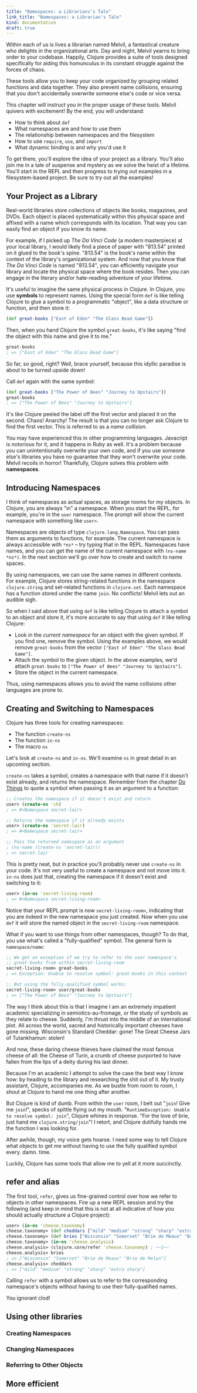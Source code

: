 ```yaml
---
title: "Namespaces: a Librarians's Tale"
link_title: "Namespaces: a Librarian's Tale"
kind: documentation
draft: true
---
```


Within each of us is lives a librarian named Melvil, a fantastical
creature who delights in the organizational arts. Day and night, Melvil
yearns to bring order to your codebase. Happily, Clojure provides a
suite of tools designed specifically for aiding this homunculus in its
constant struggle against the forces of chaos.

These tools allow you to keep your code organized by grouping related
functions and data together. They also prevent name collisions,
ensuring that you don't accidentally overwrite someone else's code or
vice versa.

This chapter will instruct you in the proper usage of these tools.
Melvil quivers with excitement! By the end, you will understand:

* How to think about `def`
* What namespaces are and how to use them
* The relationship between namespaces and the filesystem
* How to use `require`, `use`, and `import`
* What dynamic binding is and why you'd use it

To get there, you'll explore the idea of your project as a library.
You'll also join me in a tale of suspense and mystery as we solve the
heist of a lifetime. You'll start in the REPL and then progress to
trying out examples in a filesystem-based project. Be sure to try out
all the examples!

## Your Project as a Library

Real-world libraries store collections of objects like books,
magazines, and DVDs. Each object is placed systematically within this
physical space and affixed with a name which corresponds with its
location. That way you can easily find an object if you know its name.

For example, if I picked up _The Da Vinci Code_ (a modern masterpiece)
at your local library, I would likely find a piece of paper with
"813.54" printed on it glued to the book's spine. "813.54" is the
book's name within the context of the library's organizational system.
And now that you know that _The Da Vinci Code_ is named "813.54", you
can efficiently navigate your library and locate the physical space
where the book resides. Then you can engage in the literary and/or
hate-reading adventure of your lifetime.

It's useful to imagine the same physical process in Clojure. In
Clojure, you use **symbols** to represent names. Using the special
form `def` is like telling Clojure to glue a symbol to a programmatic
"object", like a data structure or function, and then store it:

```clojure
(def great-books ["East of Eden" "The Glass Bead Game"])
```

Then, when you hand Clojure the symbol `great-books`, it's
like saying "find the object with this name and give it to me."

```clojure
great-books
; => ["East of Eden" "The Glass Bead Game"]
```

So far, so good, right? Well, brace yourself, because this idyllic
paradise is about to be turned upside down!

Call `def` again with the same symbol:

```clojure
(def great-books ["The Power of Bees" "Journey to Upstairs"])
great-books
; => ["The Power of Bees" "Journey to Upstairs"]
```

It's like Clojure peeled the label off the first vector and placed it
on the second. Chaos! Anarchy! The result is that you can no longer
ask Clojure to find the first vector. This is referred to as a *name
collision*.

You may have experienced this in other programming languages.
Javacript is notorious for it, and it happens in Ruby as well. It's a
problem because you can unintentionally overwrite your own code, and
if you use someone else's libraries you have no guarantee that they
won't overwrite your code. Melvil recoils in horror! Thankfully,
Clojure solves this problem with **namespaces**.

## Introducing Namespaces

I think of namespaces as actual spaces, as storage rooms for my
objects. In Clojure, you are always "in" a namespace. When you start
the REPL, for example, you're in the `user` namespace. The prompt will
show the current namespace with something like `user>`.

Namespaces are objects of type `clojure.lang.Namespace`. You can pass
them as arguments to functions, for example. The current namespace is
always accessible with `*ns*` &ndash; try typing that in the REPL.
Namespaces have names, and you can get the name of the current
namespace with `(ns-name *ns*)`. In the next section we'll go over how
to create and switch to name spaces.

By using namespaces, we can use the same names in different contexts.
For example, Clojure stores string-related functions in the namespace
`clojure.string` and set-related functions in `clojure.set`. Each
namespace has a function stored under the name `join`. No conflicts!
Melvil lets out an audible sigh.

So when I said above that using `def` is like telling Clojure to
attach a symbol to an object and store it, it's more accurate to say
that using `def` it like telling Clojure:

* Look in the *current namespace* for an object with the given symbol.
  If you find one, remove the symbol. Using the examples above, we
  would remove `great-books` from the vector
  `["East of Eden" "The Glass Bead Game"]`.
* Attach the symbol to the given object. In the above examples, we'd
  attach `great-books` to
  `["The Power of Bees" "Journey to Upstairs"]`.
* Store the object in the current namespace.

Thus, using namespaces allows you to avoid the name collisions other
languages are prone to.

## Creating and Switching to Namespaces

Clojure has three tools for creating namespaces:

* The function `create-ns`
* The function `in-ns`
* The macro `ns`

Let's look at `create-ns` and `in-ns`. We'll examine `ns` in great
detail in an upcoming section.

`create-ns` takes a symbol, creates a namespace with that name if it
doesn't exist already, and returns the namespace. Remember from the
chapter [Do Things]("/do-things") to quote a symbol when passing it as
an argument to a function:

```clojure
;; Creates the namespace if it doesn't exist and return
user> (create-ns 'ch)
; => #<Namespace secret-lair>

;; Returns the namespace if it already exists
user> (create-ns 'secret-lair)
; => #<Namespace secret-lair>

;; Pass the returned namespace as an argument
; (ns-name (create-ns 'secret-lair))
; => secret-lair
```

This is pretty neat, but in practice you'll probably never use
`create-ns` in your code. It's not very useful to create a namespace
and not move into it. `in-ns` does just that, creating the namespace
if it doesn't exist and switching to it:

```clojure
user> (in-ns 'secret-living-room)
; => #<Namespace secret-living-room>
```

Notice that your REPL prompt is now `secret-living-room>`, indicating
that you are indeed in the new namespace you just created. Now when
you use `def` it will store the named object in the
`secret-living-room` namespace.

What if you want to use things from other namespaces, though? To do
that, you use what's called a "fully-qualified" symbol. The general
form is `namespace/name`:

```clojure
;; We get an exception if we try to refer to the user namespace's
;; great-books from within secret-living-room
secret-living-room> great-books
; => Exception: Unable to resolve symbol: great-books in this context

;; But using the fully-qualified symbol works:
secret-living-room> user/great-books
; => ["The Power of Bees" "Journey to Upstairs"]
```

The way I think about this is that I imagine I am an extremely
impatient academic specializing in semiotics-au-fromage, or the study
of symbols as they relate to cheese. Suddenly, I'm thrust into the
middle of an international plot. All across the world, sacred and
historically important cheeses have gone missing. Wisconsin's Standard
Cheddar: gone! The Great Cheese Jars of Tutankhamun: stolen!

And now, these daring cheese thieves have claimed the most famous
cheese of all: the Cheese of Turin, a crumb of cheese purported to
have fallen from the lips of a deity during his last dinner.

Because I'm an academic I attempt to solve the case the best way I
know how: by heading to the library and researching the shit out of
it. My trusty assistant, Clojure, accompanies me. As we bustle from
room to room, I shout at Clojure to hand me one thing after another.

But Clojure is kind of dumb. From within the `user` room, I belt out
"`join`! Give me `join`!", specks of spittle flying out my mouth.
"`RuntimeException: Unable to resolve symbol: join`", Clojure whines
in response. "For the love of brie, just hand me
`clojure.string/join`"! I retort, and Clojure dutifully hands me the
function I was looking for.

After awhile, though, my voice gets hoarse. I need some way to tell
Clojure what objects to get me without having to use the fully
qualified symbol every. damn. time.

Luckily, Clojure has some tools that allow me to yell at it more
succinctly.

## refer and alias

The first tool, `refer`, gives us fine-grained control over how we
refer to objects in other namespaces. Fire up a new REPL session and
try the following (and keep in mind that this is not at all indicative
of how you should actually structure a Clojure project):

```clojure
user> (in-ns 'cheese.taxonomy)
cheese.taxonomy> (def cheddars ["mild" "medium" "strong" "sharp" "extra sharp"])
cheese.taxonomy> (def bries ["Wisconsin" "Somerset" "Brie de Meaux" "Brie de Melun"])
cheese.taxonomy> (in-ns 'cheese.analysis)
cheese.analysis> (clojure.core/refer 'cheese.taxonomy) ; ~~1~~
cheese.analysis> bries
; => ["Wisconsin" "Somerset" "Brie de Meaux" "Brie de Melun"]
cheese.analysis> cheddars
; => ["mild" "medium" "strong" "sharp" "extra sharp"]
```

Calling `refer` with a symbol allows us to refer to the corresponding
namespace's objects without having to use their fully-qualified names.

You ignorant clod!

## Using other libraries


### Creating Namespaces

### Changing Namespaces

### Referring to Other Objects

## More efficient
